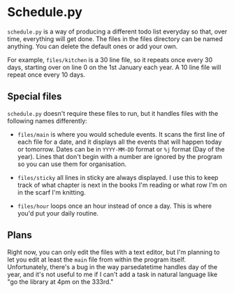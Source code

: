 # Schedule.py

`schedule.py` is a way of producing a different todo list everyday so that, over time, everything will get done. The files in the files directory can be named anything. You can delete the default ones or add your own.

For example, `files/kitchen` is a 30 line file, so it repeats once every 30 days, starting over on line 0 on the 1st January each year. A 10 line file will repeat once every 10 days.

## Special files

`schedule.py` doesn't require these files to run, but it handles files with the following names differently:

- `files/main` is where you would schedule events. It scans the first line of each file for a date, and it displays all the events that will happen today or tomorrow. Dates can be in `YYYY-MM-DD` format or `%j` format (Day of the year). Lines that don't begin with a number are ignored by the program so you can use them for organisation.

- `files/sticky` all lines in sticky are always displayed. I use this to keep track of what chapter is next in the books I'm reading or what row I'm on in the scarf I'm knitting.

- `files/hour` loops once an hour instead of once a day. This is where you'd put your daily routine.

## Plans

Right now, you can only edit the files with a text editor, but I'm planning to let you edit at least the `main` file from within the program itself. Unfortunately, there's a bug in the way parsedatetime handles day of the year, and it's not useful to me if I can't add a task in natural language like "go the library at 4pm on the 333rd."